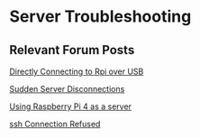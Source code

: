 # Server Troubleshooting



## Relevant Forum Posts

[Directly Connecting to Rpi over USB](https://howchoo.com/pi/raspberry-pi-gadget-mode)

[Sudden Server Disconnections](https://www.evolver.bio/t/sudden-disconnections/295/6)

[Using Raspberry Pi 4 as a server](https://www.evolver.bio/t/troubleshooting-setting-up-raspberry-pi-4-as-evolver-server/186)

[ssh Connection Refused](https://www.evolver.bio/t/fixing-ssh-connection-refused-issues/354)

